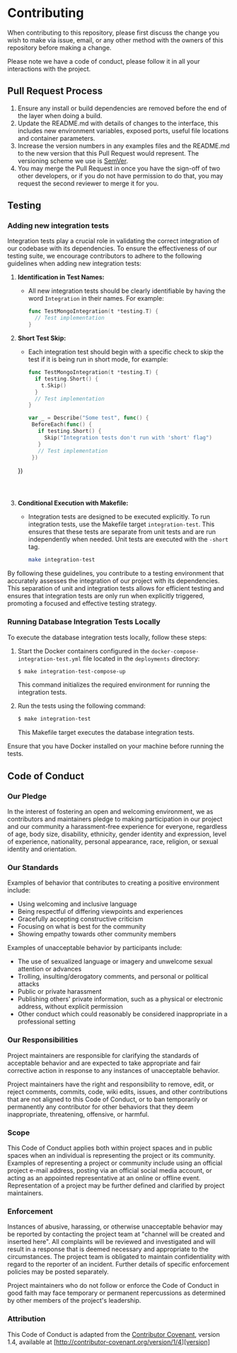 # Contributing

When contributing to this repository, please first discuss the change you wish to make via issue,
email, or any other method with the owners of this repository before making a change.

Please note we have a code of conduct, please follow it in all your interactions with the project.

## Pull Request Process

1. Ensure any install or build dependencies are removed before the end of the layer when doing a
   build.
2. Update the README.md with details of changes to the interface, this includes new environment
   variables, exposed ports, useful file locations and container parameters.
3. Increase the version numbers in any examples files and the README.md to the new version that this
   Pull Request would represent. The versioning scheme we use is [SemVer](http://semver.org/).
4. You may merge the Pull Request in once you have the sign-off of two other developers, or if you
   do not have permission to do that, you may request the second reviewer to merge it for you.

## Testing

### Adding new integration tests

Integration tests play a crucial role in validating the correct integration of our codebase with its dependencies. To ensure the effectiveness of our testing suite, we encourage contributors to adhere to the following guidelines when adding new integration tests:

1. **Identification in Test Names:**
   - All new integration tests should be clearly identifiable by having the word `Integration` in their names. For example:
     ```go
     func TestMongoIntegration(t *testing.T) {
       // Test implementation
     }
     ```

2. **Short Test Skip:**
   - Each integration test should begin with a specific check to skip the test if it is being run in short mode, for example:
     ```go
     func TestMongoIntegration(t *testing.T) {
       if testing.Short() {
         t.Skip()
       }
       // Test implementation
     }
     ```
     ```go
     var _ = Describe("Some test", func() {
      BeforeEach(func() {
        if testing.Short() {
          Skip("Integration tests don't run with 'short' flag")
        }
        // Test implementation
      })
    })
     ```

     

3. **Conditional Execution with Makefile:**
   - Integration tests are designed to be executed explicitly. To run integration tests, use the Makefile target `integration-test`. This ensures that these tests are separate from unit tests and are run independently when needed. Unit tests are executed with the `-short` tag.
     ```bash
     make integration-test
     ```

By following these guidelines, you contribute to a testing environment that accurately assesses the integration of our project with its dependencies. This separation of unit and integration tests allows for efficient testing and ensures that integration tests are only run when explicitly triggered, promoting a focused and effective testing strategy.

### Running Database Integration Tests Locally

To execute the database integration tests locally, follow these steps:

1. Start the Docker containers configured in the `docker-compose-integration-test.yml` file located in the `deployments` directory:

    ```bash
    $ make integration-test-compose-up
    ```

    This command initializes the required environment for running the integration tests.

2. Run the tests using the following command:

    ```bash
    $ make integration-test
    ```

    This Makefile target executes the database integration tests.

Ensure that you have Docker installed on your machine before running the tests.


## Code of Conduct

### Our Pledge

In the interest of fostering an open and welcoming environment, we as
contributors and maintainers pledge to making participation in our project and
our community a harassment-free experience for everyone, regardless of age, body
size, disability, ethnicity, gender identity and expression, level of experience,
nationality, personal appearance, race, religion, or sexual identity and
orientation.

### Our Standards

Examples of behavior that contributes to creating a positive environment
include:

* Using welcoming and inclusive language
* Being respectful of differing viewpoints and experiences
* Gracefully accepting constructive criticism
* Focusing on what is best for the community
* Showing empathy towards other community members

Examples of unacceptable behavior by participants include:

* The use of sexualized language or imagery and unwelcome sexual attention or
advances
* Trolling, insulting/derogatory comments, and personal or political attacks
* Public or private harassment
* Publishing others' private information, such as a physical or electronic
  address, without explicit permission
* Other conduct which could reasonably be considered inappropriate in a
  professional setting

### Our Responsibilities

Project maintainers are responsible for clarifying the standards of acceptable
behavior and are expected to take appropriate and fair corrective action in
response to any instances of unacceptable behavior.

Project maintainers have the right and responsibility to remove, edit, or
reject comments, commits, code, wiki edits, issues, and other contributions
that are not aligned to this Code of Conduct, or to ban temporarily or
permanently any contributor for other behaviors that they deem inappropriate,
threatening, offensive, or harmful.

### Scope

This Code of Conduct applies both within project spaces and in public spaces
when an individual is representing the project or its community. Examples of
representing a project or community include using an official project e-mail
address, posting via an official social media account, or acting as an appointed
representative at an online or offline event. Representation of a project may be
further defined and clarified by project maintainers.

### Enforcement

Instances of abusive, harassing, or otherwise unacceptable behavior may be
reported by contacting the project team at "channel will be created and inserted here". All
complaints will be reviewed and investigated and will result in a response that
is deemed necessary and appropriate to the circumstances. The project team is
obligated to maintain confidentiality with regard to the reporter of an incident.
Further details of specific enforcement policies may be posted separately.

Project maintainers who do not follow or enforce the Code of Conduct in good
faith may face temporary or permanent repercussions as determined by other
members of the project's leadership.

### Attribution

This Code of Conduct is adapted from the [Contributor Covenant][homepage], version 1.4,
available at [http://contributor-covenant.org/version/1/4][version]

[homepage]: http://contributor-covenant.org
[version]: http://contributor-covenant.org/version/1/4/
